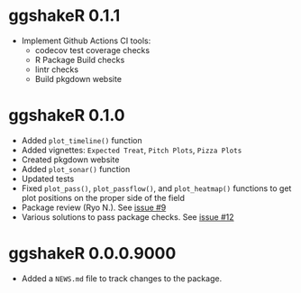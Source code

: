 # ggshakeR 0.1.1

* Implement Github Actions CI tools:
  * codecov test coverage checks
  * R Package Build checks
  * lintr checks
  * Build pkgdown website

# ggshakeR 0.1.0 

* Added `plot_timeline()` function
* Added vignettes: `Expected Treat`, `Pitch Plots`, `Pizza Plots`
* Created pkgdown website
* Added `plot_sonar()` function
* Updated tests
* Fixed `plot_pass()`, `plot_passflow()`, and `plot_heatmap()` functions to get plot positions on the proper side of the field
* Package review (Ryo N.). See [issue #9](https://github.com/abhiamishra/ggshakeR/issues/9)
* Various solutions to pass package checks. See [issue #12](https://github.com/abhiamishra/ggshakeR/issues/12)


# ggshakeR 0.0.0.9000

* Added a `NEWS.md` file to track changes to the package.
